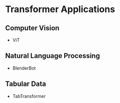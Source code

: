 # Transformer Applications

## Computer Vision

* ViT

## Natural Language Processing

* BlenderBot

## Tabular Data

* TabTransformer
